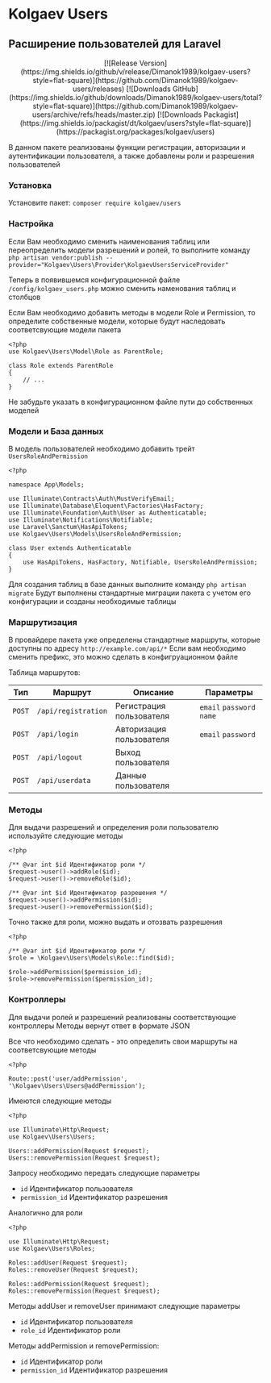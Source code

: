 # Kolgaev Users
## Расширение пользователей для Laravel

<p align="center">
    [![Release Version](https://img.shields.io/github/v/release/Dimanok1989/kolgaev-users?style=flat-square)](https://github.com/Dimanok1989/kolgaev-users/releases)
    [![Downloads GitHub](https://img.shields.io/github/downloads/Dimanok1989/kolgaev-users/total?style=flat-square)](https://github.com/Dimanok1989/kolgaev-users/archive/refs/heads/master.zip)
    [![Downloads Packagist](https://img.shields.io/packagist/dt/kolgaev/users?style=flat-square)](https://packagist.org/packages/kolgaev/users)
</p>

В данном пакете реализованы функции регистрации, авторизации и аутентификации пользователя, а также добавлены роли и разрешения пользователей

### Установка

Установите пакет: `composer require kolgaev/users`

### Настройка

Если Вам необходимо сменить наименования таблиц или переопределить модели разрешений и ролей, то выполните команду
`php artisan vendor:publish --provider="Kolgaev\Users\Provider\KolgaevUsersServiceProvider"`

Теперь в появившемся конфигурационной файле `/config/kolgaev_users.php` можно сменить наменования таблиц и столбцов

Если Вам необходимо добавить методы в модели Role и Permission, то определите собственные модели, которые будут наследовать соответсвующие модели пакета

    <?php
    use Kolgaev\Users\Model\Role as ParentRole;

    class Role extends ParentRole
    {
        // ...
    }

Не забудьте указать в конфигурационном файле пути до собственных моделей

### Модели и База данных

В модель пользователей необходимо добавить трейт `UsersRoleAndPermission`

    <?php

    namespace App\Models;

    use Illuminate\Contracts\Auth\MustVerifyEmail;
    use Illuminate\Database\Eloquent\Factories\HasFactory;
    use Illuminate\Foundation\Auth\User as Authenticatable;
    use Illuminate\Notifications\Notifiable;
    use Laravel\Sanctum\HasApiTokens;
    use Kolgaev\Users\Models\UsersRoleAndPermission;

    class User extends Authenticatable
    {
        use HasApiTokens, HasFactory, Notifiable, UsersRoleAndPermission;
    }

Для создания таблиц в базе данных выполните команду `php artisan migrate`
Будут выполнены стандартные миграции пакета с учетом его конфигурации и созданы необходимые таблицы

### Маршрутизация

В провайдере пакета уже определены стандартные маршруты, которые доступны по адресу `http://example.com/api/*`
Если вам необходимо сменить префикс, это можно сделать в конфигруационном файле

Таблица маршрутов:

| Тип | Маршрут  | Описание  | Параметры  |
| -------------  | -------------  | -------------  | -------------  |
| `POST`  | `/api/registration`  | Регистрация пользователя  | `email` `password` `name`  |
| `POST`  | `/api/login`  | Авторизация пользователя  | `email` `password`  |
| `POST`  | `/api/logout`  | Выход пользователя  |   |
| `POST`  | `/api/userdata`  | Данные пользователя  |   | |

### Методы

Для выдачи разрешений и определения роли пользователю используйте следующие методы

    <?php

    /** @var int $id Идентификатор роли */
    $request->user()->addRole($id);
    $request->user()->removeRole($id);

    /** @var int $id Идентификатор разрешения */
    $request->user()->addPermission($id);
    $request->user()->removePermission($id);

Точно также для роли, можно выдать и отозвать разрешения

    <?php

    /** @var int $id Идентификатор роли */
    $role = \Kolgaev\Users\Models\Role::find($id);

    $role->addPermission($permission_id);
    $role->removePermission($permission_id);

### Контроллеры

Для выдачи ролей и разрешений реализованы соответствующие контроллеры
Методы вернут ответ в формате JSON

Все что необходимо сделать - это определить свои маршруты на соответсвующие методы

    <?php
    
    Route::post('user/addPermission', '\Kolgaev\Users\Users@addPermission');

Имеются следующие методы

    <?php

    use Illuminate\Http\Request;
    use Kolgaev\Users\Users;

    Users::addPermission(Request $request);
    Users::removePermission(Request $request);

Запросу необходимо передать следующие параметры
- `id` Идентификатор пользователя
- `permission_id` Идентификатор разрешения

Аналогично для роли

    <?php

    use Illuminate\Http\Request;
    use Kolgaev\Users\Roles;

    Roles::addUser(Request $request);
    Roles::removeUser(Request $request);

    Roles::addPermission(Request $request);
    Roles::removePermission(Request $request);

Методы addUser и removeUser принимают следующие параметры
- `id` Идентификатор пользователя
- `role_id` Идентификатор роли

Методы addPermission и removePermission:
- `id` Идентификатор роли
- `permission_id` Идентификатор разрешения
